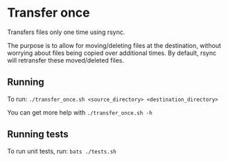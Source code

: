 # Transfer once
Transfers files only one time using rsync.

The purpose is to allow for moving/deleting files at the destination, without worrying about files being copied over additional times. By default, rsync will retransfer these moved/deleted files.

## Running
To run:
`./transfer_once.sh <source_directory> <destination_directory>`

You can get more help with `./transfer_once.sh -h`

## Running tests
To run unit tests, run:
`bats ./tests.sh`
